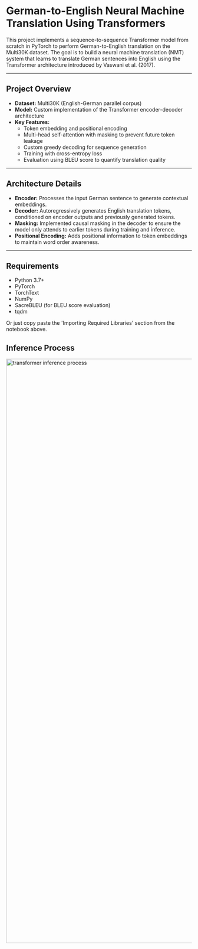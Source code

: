 # German-to-English Neural Machine Translation Using Transformers

This project implements a sequence-to-sequence Transformer model from scratch in PyTorch to perform German-to-English translation on the Multi30K dataset. The goal is to build a neural machine translation (NMT) system that learns to translate German sentences into English using the Transformer architecture introduced by Vaswani et al. (2017).

---

## Project Overview

- **Dataset:** Multi30K (English-German parallel corpus)
- **Model:** Custom implementation of the Transformer encoder-decoder architecture
- **Key Features:**
  - Token embedding and positional encoding
  - Multi-head self-attention with masking to prevent future token leakage
  - Custom greedy decoding for sequence generation
  - Training with cross-entropy loss
  - Evaluation using BLEU score to quantify translation quality

---

## Architecture Details

- **Encoder:** Processes the input German sentence to generate contextual embeddings.
- **Decoder:** Autoregressively generates English translation tokens, conditioned on encoder outputs and previously generated tokens.
- **Masking:** Implemented causal masking in the decoder to ensure the model only attends to earlier tokens during training and inference.
- **Positional Encoding:** Adds positional information to token embeddings to maintain word order awareness.

---

## Requirements

- Python 3.7+
- PyTorch
- TorchText
- NumPy
- SacreBLEU (for BLEU score evaluation)
- tqdm

Or just copy paste the 'Importing Required Libraries' section from the notebook above.

## Inference Process
<img width="1357" height="1583" alt="transformer inference process" src="https://github.com/user-attachments/assets/2c52e4bb-905b-4b8a-82e8-2643ec67d5e1" />



